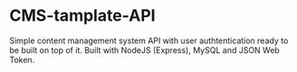 # CMS-tamplate-API



Simple content management system API with user authtentication ready to be built on top of it. Built with NodeJS (Express), MySQL and JSON Web Token.
